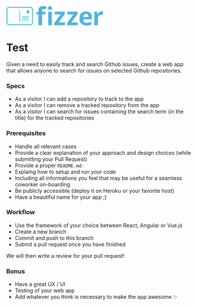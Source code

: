 ![Fizzer](logo.png)

# Test
Given a need to easily track and search Github issues, create a web app that allows anyone to search for issues on selected Github repositories.


### Specs

- As a visitor I can add a repository to track to the app
- As a visitor I can remove a tracked repository from the app
- As a visitor I can search for issues containing the search term (in the title) for the tracked repositories

### Prerequisites
- Handle all relevant cases
- Provide a clear explanation of your approach and design choices (while submitting your Pull Request)
- Provide a proper `README.md`:<br/>
- Explaing how to setup and run your code<br/>
- Including all informations you feel that may be useful for a seamless coworker on-boarding
- Be publicly accessible (deploy it on Heroku or your favorite host)
- Have a beautiful name for your app ;)

### Workflow
- Use the framework of your choice between React, Angular or Vue.js
- Create a new branch
- Commit and push to this branch
- Submit a pull request once you have finished

We will then write a review for your pull request!

### Bonus

- Have a great UX / UI
- Testing of your web app
- Add whatever you think is necessary to make the app awesome ✨
